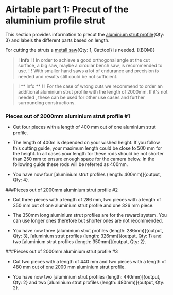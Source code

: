 # Airtable part 1: Precut of the aluminium profile strut


This section provides information to precut the [aluminium strut profile](framework.yml#20x20Rod){Qty: 3} and labels the different parts based on length.

For cutting the struts a [metall saw](tools.yml#metallsaw){Qty: 1, Cat:tool} is needed. 
{{BOM}}


>! **Info** 
>!
>! In order to achieve a good orthogonal angle at the cut surface, a big saw, maybe a circular bench saw, is recommended to use.
>!
>! With smaller hand saws a lot of endurance and precision is needed and results still could be not sufficient.


>! ** Info **
>!
>! For the case of wrong cuts we recommend to order an additional aluminium strut profile with the length of 2000mm. If it's not needed , these can be used for other use cases and further surrounding constructions. 






### Pieces out of  2000mm aluminium strut profile #1

- Cut four pieces with a length of 400 mm out of one aluminium strut profile. 

- The length of 400m is depended on your wished height. If you follow this cutting guide, your maximum length could be close to 500 mm for the height. In all cases your length for these rods should be not shorter than 250 mm to ensure enough space for the camera below. In the following guide these rods will be referred as 400mm. 


- You have now four [aluminium strut profiles (length: 400mm)]{output, Qty: 4}.


###Pieces out of  2000mm aluminium strut profile #2

- Cut three pieces with a length of 286 mm,  two pieces with a length of 350 mm out of one aluminium strut profile and one 326 mm piece.

- The 350mm long aluminium strut profiles are for the reward system. You can use longer ones therefore but shorter ones are not recommended.

- You have now three [aluminium strut profiles (length: 286mm)]{output, Qty: 3}, [aluminium strut profiles (length: 326mm)]{output, Qty: 1} and two [aluminium strut profiles (length: 350mm)]{output, Qty: 2}.
 



###Pieces out of  2000mm aluminium strut profile #3

- Cut two pieces with a length of 440 mm and  two pieces with a length of 480 mm out of one 2000 mm aluminium strut profile.

- You have now two [aluminium strut profiles (length: 440mm)]{output, Qty: 2} and two [aluminium strut profiles (length: 480mm)]{output, Qty: 2}.
 

